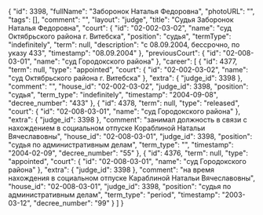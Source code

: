 {
    "id": 3398,
    "fullName": "Заборонок Наталья Федоровна",
    "photoURL": "",
    "tags": [],
    "comment": "",
    "layout": "judge",
    "title": "Судья Заборонок Наталья Федоровна",
    "court": {
        "id": "02-002-03-02",
        "name": "суд Октябрьского района г. Витебска",
        "position": "судья",
        "termType": "indefinitely",
        "term": null,
        "description": "c 08.09.2004, бессрочно, по указу 433",
        "timestamp": "08.09.2004"
    },
    "previousCourt": {
        "id": "02-008-03-01",
        "name": "суд Городокского района"
    },
    "career": [
        {
            "id": 4377,
            "term": null,
            "type": "appointed",
            "court": {
                "id": "02-002-03-02",
                "name": "суд Октябрьского района г. Витебска"
            },
            "extra": {
                "judge_id": 3398
            },
            "comment": "",
            "house_id": "02-002-03-02",
            "judge_id": 3398,
            "position": "судья",
            "term_type": "indefinitely",
            "timestamp": "2004-09-08",
            "decree_number": "433"
        },
        {
            "id": 4378,
            "term": null,
            "type": "released",
            "court": {
                "id": "02-008-03-01",
                "name": "суд Городокского района"
            },
            "extra": {
                "judge_id": 3398
            },
            "comment": "занимал должность в связи с нахождением в социальном отпуске Кораблиной Натальи Вячеславовны",
            "house_id": "02-008-03-01",
            "judge_id": 3398,
            "position": "судья по административным делам",
            "term_type": "",
            "timestamp": "2004-02-09",
            "decree_number": "55"
        },
        {
            "id": 4376,
            "term": null,
            "type": "appointed",
            "court": {
                "id": "02-008-03-01",
                "name": "суд Городокского района"
            },
            "extra": {
                "judge_id": 3398
            },
            "comment": "на время нахождения в социальном отпуске Караблиной Натальи Вячеславовны",
            "house_id": "02-008-03-01",
            "judge_id": 3398,
            "position": "судья по административным делам",
            "term_type": "period",
            "timestamp": "2003-03-12",
            "decree_number": "99"
        }
    ]
}
